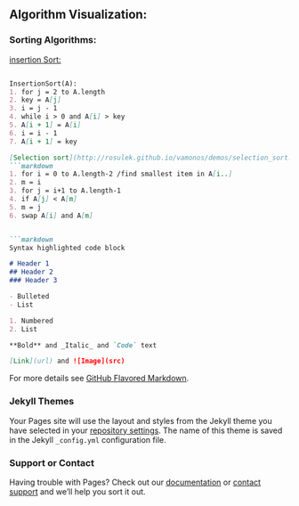 ## Algorithm Visualization:
### Sorting Algorithms:

[insertion Sort:](http://rosulek.github.io/vamonos/demos/insertion_sort.html)
```markdown

InsertionSort(A):
1. for j = 2 to A.length		
2. key = A[j]		
3. i = j - 1
4. while i > 0 and A[i] > key		
5. A[i + 1] = A[i]
6. i = i - 1		
7. A[i + 1] = key

[Selection sort](http://rosulek.github.io/vamonos/demos/selection_sort.html)
```markdown
1. for i = 0 to A.length-2 /find smallest item in A[i..]		
2. m = i		
3. for j = i+1 to A.length-1		
4. if A[j] < A[m]		
5. m = j		
6. swap A[i] and A[m]


```markdown
Syntax highlighted code block

# Header 1
## Header 2
### Header 3

- Bulleted
- List

1. Numbered
2. List

**Bold** and _Italic_ and `Code` text

[Link](url) and ![Image](src)
```

For more details see [GitHub Flavored Markdown](https://guides.github.com/features/mastering-markdown/).

### Jekyll Themes

Your Pages site will use the layout and styles from the Jekyll theme you have selected in your [repository settings](https://github.com/anisurrahmanlikhon/Sorting-Algorithms/settings). The name of this theme is saved in the Jekyll `_config.yml` configuration file.

### Support or Contact

Having trouble with Pages? Check out our [documentation](https://docs.github.com/categories/github-pages-basics/) or [contact support](https://github.com/contact) and we’ll help you sort it out.
